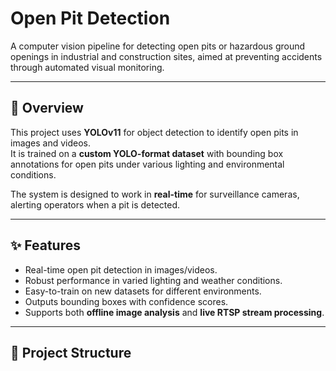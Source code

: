 # Open Pit Detection

A computer vision pipeline for detecting open pits or hazardous ground openings in industrial and construction sites, aimed at preventing accidents through automated visual monitoring.

---

## 📌 Overview
This project uses **YOLOv11** for object detection to identify open pits in images and videos.  
It is trained on a **custom YOLO-format dataset** with bounding box annotations for open pits under various lighting and environmental conditions.

The system is designed to work in **real-time** for surveillance cameras, alerting operators when a pit is detected.

---

## ✨ Features
- Real-time open pit detection in images/videos.
- Robust performance in varied lighting and weather conditions.
- Easy-to-train on new datasets for different environments.
- Outputs bounding boxes with confidence scores.
- Supports both **offline image analysis** and **live RTSP stream processing**.

---

## 📂 Project Structure
